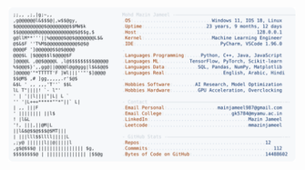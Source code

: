 <picture>
  <source srcset="https://raw.githubusercontent.com/mmazinjameel/mmazinjameel/main/dark_mode.svg?v=1755447113" media="(prefers-color-scheme: dark)">
  <img src="https://raw.githubusercontent.com/mmazinjameel/mmazinjameel/main/light_mode.svg?v=1755447113">
</picture>
